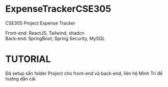 # ExpenseTrackerCSE305
 CSE305 Project Expense Tracker

Front-end: ReactJS, Tailwind, shadcn
<br>
Back-end: SpringBoot, Spring Security, MySQL

# TUTORIAL
Đã setup sẵn folder Project cho front-end và back-end, liên hệ Minh Trí để hướng dẫn cài